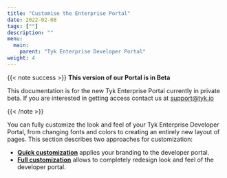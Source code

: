 ```yaml
---
title: "Customise the Enterprise Portal"
date: 2022-02-08
tags: [""]
description: ""
menu:
  main:
    parent: "Tyk Enterprise Developer Portal"
weight: 4
---
```


{{< note success >}}
**This version of our Portal is in Beta**

This documentation is for the new Tyk Enterprise Portal currently in private beta. If you are interested in getting access contact us at [support@tyk.io](<mailto:support@tyk.io?subject=Tyk Enterprise Portal Beta>)

{{< /note >}}


You can fully customize the look and feel of your Tyk Enterprise Developer Portal, from changing fonts and colors to creating an entirely new layout of pages. This section describes two approaches for customization:
*   [**Quick customization**](/docs/tyk-stack/tyk-developer-portal/enterprise-developer-portal/customise-enterprise-portal/quick-customisation/) applies your branding to the developer portal.
*   [**Full customization**](/tyk-stack/tyk-developer-portal/enterprise-developer-portal/customise-enterprise-portal/full-customisation/full-customisation/) allows to completely redesign look and feel of the developer portal.